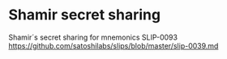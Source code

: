 # Shamir secret sharing
Shamir´s secret sharing for mnemonics SLIP-0093
https://github.com/satoshilabs/slips/blob/master/slip-0039.md
